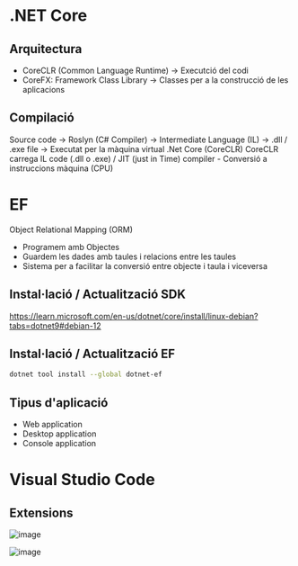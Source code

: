 # .NET Core

## Arquitectura

* CoreCLR (Common Language Runtime) -> Executció del codi
* CoreFX: Framework Class Library -> Classes per a la construcció de les aplicacions

## Compilació

Source code -> Roslyn (C# Compiler) -> Intermediate Language (IL) -> .dll / .exe file -> Executat per la màquina virtual .Net Core (CoreCLR) 
CoreCLR carrega IL code (.dll o .exe) / JIT (just in Time) compiler - Conversió a instruccions màquina (CPU)  

# EF

Object Relational Mapping (ORM)
* Programem amb Objectes
* Guardem les dades amb taules i relacions entre les taules
* Sistema per a facilitar la conversió entre objecte i taula i viceversa

## Instal·lació / Actualització SDK

https://learn.microsoft.com/en-us/dotnet/core/install/linux-debian?tabs=dotnet9#debian-12


## Instal·lació / Actualització EF

```bash
dotnet tool install --global dotnet-ef
```

## Tipus d'aplicació

* Web application
* Desktop application
* Console application 

# Visual Studio Code
## Extensions

![image](https://github.com/user-attachments/assets/40b1ea28-dc9f-4dcc-b49e-a825db0dd256)

![image](https://github.com/user-attachments/assets/a2efa583-f937-4992-a975-f25354668e70)

